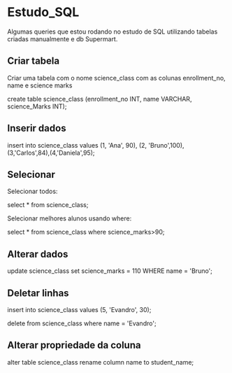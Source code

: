 # Estudo_SQL

Algumas queries que estou rodando no estudo de SQL utilizando tabelas criadas manualmente e db Supermart.

## Criar tabela

Criar uma tabela com o nome science_class com as colunas enrollment_no, name e science marks

create table science_class (enrollment_no INT, name VARCHAR, science_Marks INT);

## Inserir dados

insert into science_class values (1, 'Ana', 90), (2, 'Bruno',100), (3,'Carlos',84),(4,'Daniela',95);

## Selecionar 

Selecionar todos:

select * from science_class;

Selecionar melhores alunos usando where:

select * from science_class where science_marks>90;

## Alterar dados

update science_class set  science_marks = 110 WHERE name = 'Bruno';

## Deletar linhas

insert into science_class values (5, 'Evandro', 30);

delete from science_class where name = 'Evandro';

## Alterar propriedade da coluna

alter table science_class rename column name to student_name;
